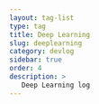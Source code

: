```yaml
---
layout: tag-list
type: tag
title: Deep Learning
slug: deeplearning
category: devlog
sidebar: true
order: 4
description: >
   Deep Learning log
---
```

